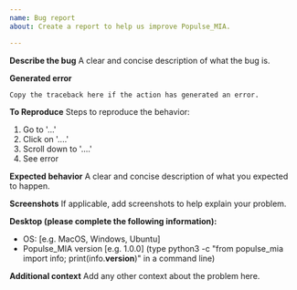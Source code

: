 ```yaml
---
name: Bug report
about: Create a report to help us improve Populse_MIA.

---
```


**Describe the bug**
A clear and concise description of what the bug is.

**Generated error**
```
Copy the traceback here if the action has generated an error.
```

**To Reproduce**
Steps to reproduce the behavior:
1. Go to '...'
2. Click on '....'
3. Scroll down to '....'
4. See error

**Expected behavior**
A clear and concise description of what you expected to happen.

**Screenshots**
If applicable, add screenshots to help explain your problem.

**Desktop (please complete the following information):**
 - OS: [e.g. MacOS, Windows, Ubuntu]
 - Populse_MIA version [e.g. 1.0.0] (type python3 -c "from populse_mia import info; print(info.__version__)" in a command line)

**Additional context**
Add any other context about the problem here.
